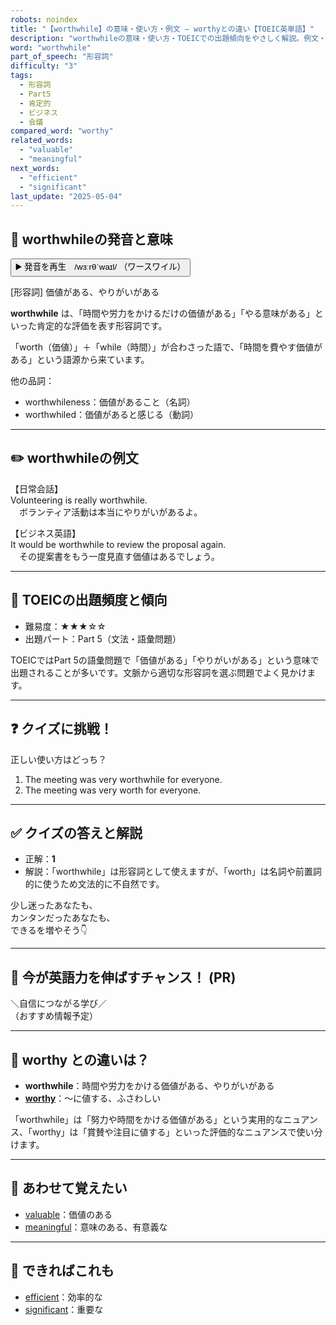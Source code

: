 ```yaml
---
robots: noindex
title: "【worthwhile】の意味・使い方・例文 ― worthyとの違い【TOEIC英単語】"
description: "worthwhileの意味・使い方・TOEICでの出題傾向をやさしく解説。例文・クイズ付きでworthyとの違いもわかりやすく学べます。"
word: "worthwhile"
part_of_speech: "形容詞"
difficulty: "3"
tags:
  - 形容詞
  - Part5
  - 肯定的
  - ビジネス
  - 会議
compared_word: "worthy"
related_words:
  - "valuable"
  - "meaningful"
next_words:
  - "efficient"
  - "significant"
last_update: "2025-05-04"
---
```


## 🔰 worthwhileの発音と意味

<button class="play-audio" onclick="playTTS('worthwhile')">
  <span class="play-audio-main">
    ▶️ 発音を再生　/wɜːrθˈwaɪl/
  </span>
  <span class="play-audio-sub">
    （ワースワイル）
  </span>
</button>

[形容詞] 価値がある、やりがいがある

**worthwhile** は、「時間や労力をかけるだけの価値がある」「やる意味がある」といった肯定的な評価を表す形容詞です。

「worth（価値）」＋「while（時間）」が合わさった語で、「時間を費やす価値がある」という語源から来ています。

他の品詞：  
- worthwhileness：価値があること（名詞）
- worthwhiled：価値があると感じる（動詞）

---

## ✏️ worthwhileの例文

【日常会話】  
Volunteering is really worthwhile.  
　ボランティア活動は本当にやりがいがあるよ。

【ビジネス英語】  
It would be worthwhile to review the proposal again.  
　その提案書をもう一度見直す価値はあるでしょう。

---

## 🎯 TOEICの出題頻度と傾向

- 難易度：★★★☆☆
- 出題パート：Part 5（文法・語彙問題）

TOEICではPart 5の語彙問題で「価値がある」「やりがいがある」という意味で出題されることが多いです。文脈から適切な形容詞を選ぶ問題でよく見かけます。

---

## ❓ クイズに挑戦！

正しい使い方はどっち？

1. The meeting was very worthwhile for everyone.  
2. The meeting was very worth for everyone.

---

## ✅ クイズの答えと解説

- 正解：**1**
- 解説：「worthwhile」は形容詞として使えますが、「worth」は名詞や前置詞的に使うため文法的に不自然です。

少し迷ったあなたも、  
カンタンだったあなたも、  
できるを増やそう👇️

---

## 🚀 今が英語力を伸ばすチャンス！ (PR)

<div class="info-center">
＼自信につながる学び／<br>  
（おすすめ情報予定）
</div>

---

## 🤔  worthy との違いは？

- **worthwhile**：時間や労力をかける価値がある、やりがいがある
- **[worthy](/word/worthy/)**：～に値する、ふさわしい

「worthwhile」は「努力や時間をかける価値がある」という実用的なニュアンス、「worthy」は「賞賛や注目に値する」といった評価的なニュアンスで使い分けます。

---

## 🧩 あわせて覚えたい

- [valuable](/word/valuable/)：価値のある
- [meaningful](/word/meaningful/)：意味のある、有意義な

---

## 📖 できればこれも

- [efficient](/word/efficient/)：効率的な
- [significant](/word/significant/)：重要な

<!-- cvid: aid24_bid18 -->
